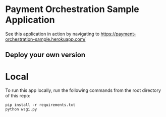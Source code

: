 # Payment Orchestration Sample Application
See this application in action by navigating to <https://payment-orchestration-sample.herokuapp.com/>

## Deploy your own version
# Local


To run this app locally, run the following commands from the root directory of this repo:
```
pip install -r requirements.txt
python wsgi.py
```
